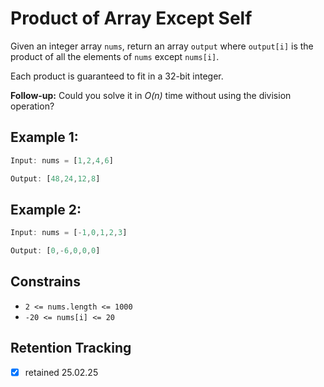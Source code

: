 # Product of Array Except Self

Given an integer array `nums`, return an array `output` where `output[i]` is the product of all the elements of `nums` except `nums[i]`.

Each product is guaranteed to fit in a 32-bit integer.

**Follow-up:** Could you solve it in *O(n)* time without using the division operation?

## Example 1:

```ts
Input: nums = [1,2,4,6]

Output: [48,24,12,8]
```

## Example 2:

```ts
Input: nums = [-1,0,1,2,3]

Output: [0,-6,0,0,0]
```

## Constrains

- `2 <= nums.length <= 1000`
- `-20 <= nums[i] <= 20`

## Retention Tracking

- [x] retained 25.02.25
